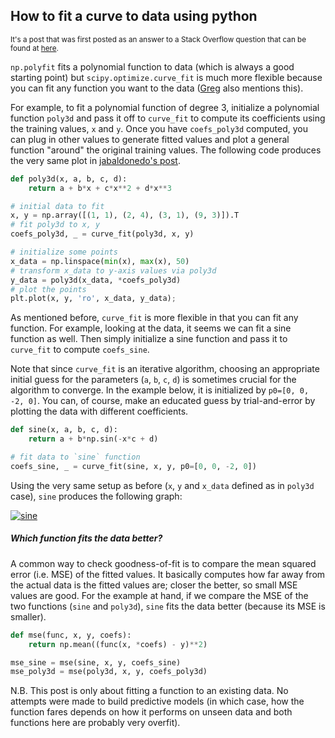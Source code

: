 ## How to fit a curve to data using python

<sup> It's a post that was first posted as an answer to a Stack Overflow question that can be found at [here](https://stackoverflow.com/a/75598551/19123103). </sup>



`np.polyfit` fits a polynomial function to data (which is always a good starting point) but `scipy.optimize.curve_fit` is much more flexible because you can fit any function you want to the data ([Greg][1] also mentions this). 

For example, to fit a polynomial function of degree 3, initialize a polynomial function `poly3d` and pass it off to `curve_fit` to compute its coefficients using the training values, `x` and `y`. Once you have `coefs_poly3d` computed, you can plug in other values to generate fitted values and plot a general function "around" the original training values. The following code produces the very same plot in [jabaldonedo's post][2].

```python
def poly3d(x, a, b, c, d):
    return a + b*x + c*x**2 + d*x**3

# initial data to fit
x, y = np.array([(1, 1), (2, 4), (3, 1), (9, 3)]).T
# fit poly3d to x, y
coefs_poly3d, _ = curve_fit(poly3d, x, y)

# initialize some points
x_data = np.linspace(min(x), max(x), 50)
# transform x_data to y-axis values via poly3d
y_data = poly3d(x_data, *coefs_poly3d)
# plot the points
plt.plot(x, y, 'ro', x_data, y_data);
```

As mentioned before, `curve_fit` is more flexible in that you can fit any function. For example, looking at the data, it seems we can fit a sine function as well. Then simply initialize a sine function and pass it to `curve_fit` to compute `coefs_sine`. 

Note that since `curve_fit` is an iterative algorithm, choosing an appropriate initial guess for the parameters (`a`, `b`, `c`, `d`) is sometimes crucial for the algorithm to converge. In the example below, it is initialized by `p0=[0, 0, -2, 0]`. You can, of course, make an educated guess by trial-and-error by plotting the data with different coefficients.
```python
def sine(x, a, b, c, d):
    return a + b*np.sin(-x*c + d)

# fit data to `sine` function
coefs_sine, _ = curve_fit(sine, x, y, p0=[0, 0, -2, 0])
```
Using the very same setup as before (`x`, `y` and `x_data` defined as in `poly3d` case), `sine` produces the following graph:

[![sine][3]][3]


##### Which function fits the data better?

A common way to check goodness-of-fit is to compare the mean squared error (i.e. MSE) of the fitted values. It basically computes how far away from the actual data is the fitted values are; closer the better, so small MSE values are good. For the example at hand, if we compare the MSE of the two functions (`sine` and `poly3d`), `sine` fits the data better (because its MSE is smaller).

```python
def mse(func, x, y, coefs):
    return np.mean((func(x, *coefs) - y)**2)

mse_sine = mse(sine, x, y, coefs_sine)
mse_poly3d = mse(poly3d, x, y, coefs_poly3d)
```

N.B. This post is only about fitting a function to an existing data. No attempts were made to build predictive models (in which case, how the function fares depends on how it performs on unseen data and both functions here are probably very overfit).

  [1]: https://stackoverflow.com/a/19165437/19123103
  [2]: https://stackoverflow.com/a/19165440/19123103
  [3]: https://i.stack.imgur.com/5lN2s.png